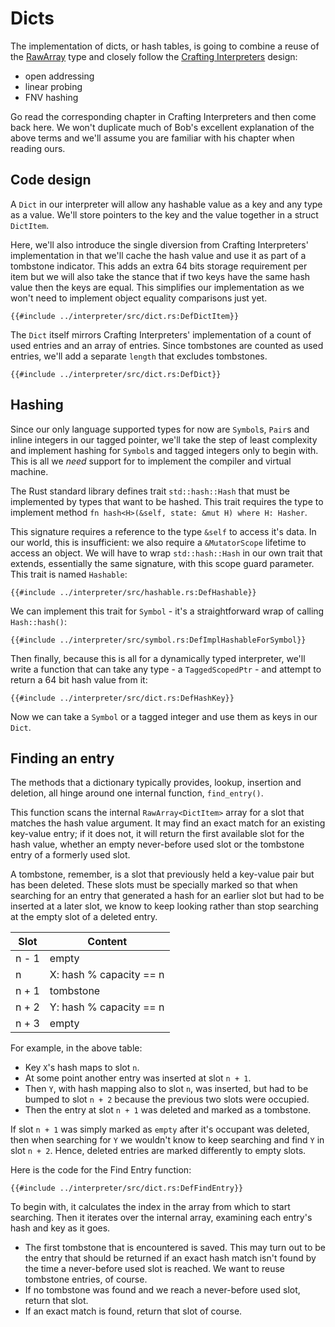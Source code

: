 # Dicts

The implementation of dicts, or hash tables, is going to combine a reuse of the
[RawArray](./chapter-interp-arrays.md)
type and closely follow the [Crafting Interpreters][1] design:

* open addressing
* linear probing
* FNV hashing

Go read the corresponding chapter in Crafting Interpreters and then come
back here. We won't duplicate much of Bob's excellent explanation of the above
terms and we'll assume you are familiar with his chapter when reading
ours.


## Code design

A `Dict` in our interpreter will allow any hashable value as a key and any
type as a value. We'll store pointers to the key and the value together in
a struct `DictItem`.

Here, we'll also introduce the single diversion from
Crafting Interpreters' implementation in that we'll cache the hash value and
use it as part of a tombstone indicator. This adds an extra 64 bits storage
requirement per item but we will also take the stance that if two keys have
the same hash value then the keys are equal. This simplifies our implementation
as we won't need to implement object equality comparisons just yet.

```rust,ignore
{{#include ../interpreter/src/dict.rs:DefDictItem}}
```

The `Dict` itself mirrors Crafting Interpreters' implementation of a count of
used entries and an array of entries. Since tombstones are counted as used
entries, we'll add a separate `length` that excludes tombstones.

```rust,ignore
{{#include ../interpreter/src/dict.rs:DefDict}}
```


## Hashing

Since our only language supported types for now are `Symbol`s, `Pair`s and
inline integers in our tagged pointer, we'll take the step of least complexity
and implement hashing for `Symbol`s and tagged integers only to begin with.
This is all we _need_ support for to implement the compiler and virtual machine.

The Rust standard library defines trait `std::hash::Hash` that must be
implemented by types that want to be hashed. This trait requires the type to
implement method `fn hash<H>(&self, state: &mut H) where H: Hasher`.

This signature requires a reference to the type `&self` to access it's data.
In our world, this is insufficient: we also require a `&MutatorScope`
lifetime to access an object. We will have to wrap `std::hash::Hash` in our
own trait that extends, essentially the same signature, with this scope
guard parameter. This trait is named `Hashable`:


```rust,ignore
{{#include ../interpreter/src/hashable.rs:DefHashable}}
```

We can implement this trait for `Symbol` - it's a straightforward wrap of
calling `Hash::hash()`:

```rust,ignore
{{#include ../interpreter/src/symbol.rs:DefImplHashableForSymbol}}
```

Then finally, because this is all for a dynamically typed interpreter, we'll
write a function that can take any type - a `TaggedScopedPtr` - and attempt
to return a 64 bit hash value from it:

```rust,ignore
{{#include ../interpreter/src/dict.rs:DefHashKey}}
```

Now we can take a `Symbol` or a tagged integer and use them as keys in our
`Dict`.


## Finding an entry

The methods that a dictionary typically provides, lookup, insertion and
deletion, all hinge around one internal function, `find_entry()`.

This function scans the internal `RawArray<DictItem>` array for a slot that
matches the hash value argument. It may find an exact match for an existing
key-value entry; if it does not, it will return the first available slot for
the hash value, whether an empty never-before used slot or the tombstone
entry of a formerly used slot.

A tombstone, remember, is a slot that previously held a key-value pair but
has been deleted. These slots must be specially marked so that when searching
for an entry that generated a hash for an earlier slot but had to be inserted
at a later slot, we know to keep looking rather than stop searching at the
empty slot of a deleted entry.

Slot  | Content
------|--------
n - 1 | empty
n     | X: hash % capacity == n
n + 1 | tombstone
n + 2 | Y: hash % capacity == n
n + 3 | empty

For example, in the above table:

* Key `X`'s hash maps to slot `n`.
* At some point another entry was inserted at slot `n + 1`.
* Then `Y`, with hash mapping also to slot `n`, was inserted, but had to be
  bumped to slot `n + 2` because the previous two slots were occupied.
* Then the entry at slot `n + 1` was deleted and marked as a tombstone.

If slot `n + 1` was simply marked as `empty` after it's occupant was deleted,
then when searching for `Y` we wouldn't know to keep searching and find `Y` in
slot `n + 2`. Hence, deleted entries are marked differently to empty slots.

Here is the code for the Find Entry function:

```rust,ignore
{{#include ../interpreter/src/dict.rs:DefFindEntry}}
```

To begin with, it calculates the index in the array from which to start
searching. Then it iterates over the internal array, examining each entry's
hash and key as it goes.

* The first tombstone that is encountered is saved. This may turn out to be the
  entry that should be returned if an exact hash match isn't found by the time
  a never-before used slot is reached. We want to reuse tombstone entries, of
  course.
* If no tombstone was found and we reach a never-before used slot, return
  that slot.
* If an exact match is found, return that slot of course.


[1]: http://craftinginterpreters.com/hash-tables.html
